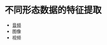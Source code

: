 # 不同形态数据的特征提取
 - [音频](https://github.com/chenxinpeng/feature_extraction/tree/master/audio)
 - 图像
 - 视频


